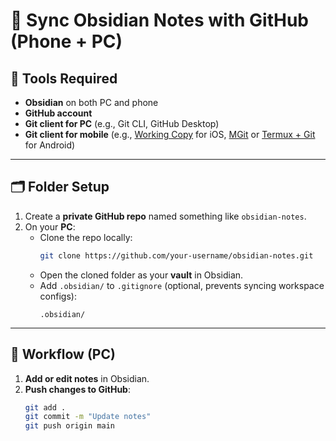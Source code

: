 # 📲 Sync Obsidian Notes with GitHub (Phone + PC)

## 🧰 Tools Required
- **Obsidian** on both PC and phone
- **GitHub account**
- **Git client for PC** (e.g., Git CLI, GitHub Desktop)
- **Git client for mobile** (e.g., [Working Copy](https://apps.apple.com/app/working-copy-git-client/id896694807) for iOS, [MGit](https://play.google.com/store/apps/details?id=com.manichord.mgit) or [Termux + Git](https://f-droid.org/packages/com.termux/) for Android)

---

## 🗂 Folder Setup

1. Create a **private GitHub repo** named something like `obsidian-notes`.
2. On your **PC**:
   - Clone the repo locally:
     ```bash
     git clone https://github.com/your-username/obsidian-notes.git
     ```
   - Open the cloned folder as your **vault** in Obsidian.
   - Add `.obsidian/` to `.gitignore` (optional, prevents syncing workspace configs):
     ```
     .obsidian/
     ```

---

## 🔁 Workflow (PC)

1. **Add or edit notes** in Obsidian.
2. **Push changes to GitHub**:
   ```bash
   git add .
   git commit -m "Update notes"
   git push origin main
